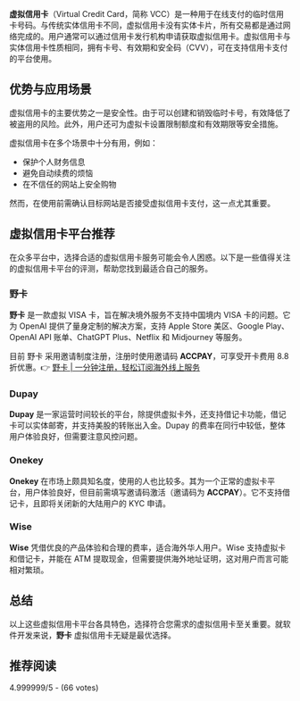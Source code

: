 **虚拟信用卡**（Virtual Credit Card，简称 VCC）是一种用于在线支付的临时信用卡号码。与传统实体信用卡不同，虚拟信用卡没有实体卡片，所有交易都是通过网络完成的。用户通常可以通过信用卡发行机构申请获取虚拟信用卡。虚拟信用卡与实体信用卡性质相同，拥有卡号、有效期和安全码（CVV），可在支持信用卡支付的平台使用。

## 优势与应用场景

虚拟信用卡的主要优势之一是安全性。由于可以创建和销毁临时卡号，有效降低了被盗用的风险。此外，用户还可为虚拟卡设置限制额度和有效期限等安全措施。

虚拟信用卡在多个场景中十分有用，例如：
- 保护个人财务信息
- 避免自动续费的烦恼
- 在不信任的网站上安全购物

然而，在使用前需确认目标网站是否接受虚拟信用卡支付，这一点尤其重要。

## 虚拟信用卡平台推荐

在众多平台中，选择合适的虚拟信用卡服务可能会令人困惑。以下是一些值得关注的虚拟信用卡平台的评测，帮助您找到最适合自己的服务。

### 野卡

**野卡** 是一款虚拟 VISA 卡，旨在解决境外服务不支持中国境内 VISA 卡的问题。它为 OpenAI 提供了量身定制的解决方案，支持 Apple Store 美区、Google Play、OpenAI API 账单、ChatGPT Plus、Netflix 和 Midjourney 等服务。

目前 野卡 采用邀请制度注册，注册时使用邀请码 **ACCPAY**，可享受开卡费用 8.8 折优惠。👉 [野卡 | 一分钟注册，轻松订阅海外线上服务](https://bit.ly/bewildcard)

### Dupay

**Dupay** 是一家运营时间较长的平台，除提供虚拟卡外，还支持借记卡功能，借记卡可以实体邮寄，并支持美股的转账出入金。Dupay 的费率在同行中较低，整体用户体验良好，但需要注意风控问题。

### Onekey

**Onekey** 在市场上颇具知名度，使用的人也比较多。其为一个正常的虚拟卡平台，用户体验良好，但目前需填写邀请码激活（邀请码为 **ACCPAY**）。它不支持借记卡，且即将关闭新的大陆用户的 KYC 申请。

### Wise

**Wise** 凭借优良的产品体验和合理的费率，适合海外华人用户。Wise 支持虚拟卡和借记卡，并能在 ATM 提取现金，但需要提供海外地址证明，这对用户而言可能相对繁琐。

## 总结

以上这些虚拟信用卡平台各具特色，选择符合您需求的虚拟信用卡至关重要。就软件开发来说，**野卡** 虚拟信用卡无疑是最优选择。

## 推荐阅读

4.999999/5 - (66 votes)